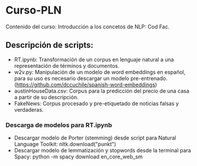 # Curso-PLN
Contenido del curso: Introducción a los concetos de NLP: Cod Fac.

## Descripción de scripts:

* RT.ipynb: Transformación de un corpus en lenguaje natural a una representación de términos y documentos.
* w2v.py: Manipulación de un modelo de word embeddings en español, para su uso es necesario descargar un modelo pre-entrenado. (https://github.com/dccuchile/spanish-word-embeddings)
* austinHouseData.csv: Corpus para la predicción del precio de una casa a partir de su descripción.
* FakeNews: Corpus procesado y pre-etiquetado de noticias falsas y verdaderas. 

### Descarga de modelos para RT.ipynb
* Descargar modelo de Porter (stemming) desde script para Natural Language Toolkit: nltk.download("punkt") 
* Descargar modelo de lemmatización y stopwords desde la terminal para Spacy: python -m spacy download en_core_web_sm
